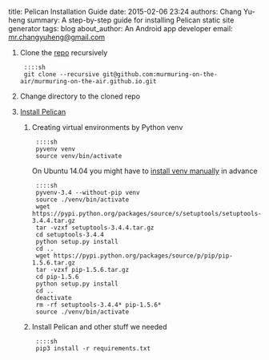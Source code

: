 title: Pelican Installation Guide
date: 2015-02-06 23:24
authors: Chang Yu-heng
summary: A step-by-step guide for installing Pelican static site generator
tags: blog
about_author: An Android app developer
email: mr.changyuheng@gmail.com

1. Clone the [repo](https://github.com/murmuring-on-the-air/murmuring-on-the-air.github.io) recursively

        ::::sh
        git clone --recursive git@github.com:murmuring-on-the-air/murmuring-on-the-air.github.io.git

2. Change directory to the cloned repo

3. [Install Pelican](http://docs.getpelican.com/en/3.5.0/install.html)

    1. Creating virtual environments by Python venv

            ::::sh
            pyvenv venv
            source venv/bin/activate

        On Ubuntu 14.04 you might have to [install venv manually](http://askubuntu.com/q/488529) in advance

            ::::sh
            pyvenv-3.4 --without-pip venv
            source ./venv/bin/activate
            wget https://pypi.python.org/packages/source/s/setuptools/setuptools-3.4.4.tar.gz
            tar -vzxf setuptools-3.4.4.tar.gz
            cd setuptools-3.4.4
            python setup.py install
            cd ..
            wget https://pypi.python.org/packages/source/p/pip/pip-1.5.6.tar.gz
            tar -vzxf pip-1.5.6.tar.gz
            cd pip-1.5.6
            python setup.py install
            cd ..
            deactivate
            rm -rf setuptools-3.4.4* pip-1.5.6*
            source ./venv/bin/activate

    2. Install Pelican and other stuff we needed

            ::::sh
            pip3 install -r requirements.txt
